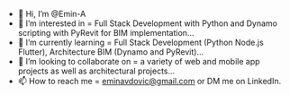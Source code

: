 - 👋 Hi, I’m @Emin-A
- 👀 I’m interested in  =  Full Stack Development with Python and Dynamo scripting with PyRevit for BIM implementation...
- 🌱 I’m currently learning  =  Full Stack Development (Python Node.js Flutter), Architecture BIM (Dynamo and PyRevit)...
- 💞️ I’m looking to collaborate on  =  a variety of web and mobile app projects as well as architectural projects...
- 📫 How to reach me  =  eminavdovic@gmail.com or DM me on LinkedIn.

<!---
Emin-A/Emin-A is a ✨ special ✨ repository because its `README.md` (this file) appears on your GitHub profile.
You can click the Preview link to take a look at your changes.
--->
